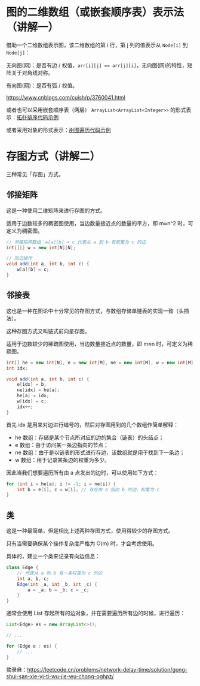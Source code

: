 # 图的二维数组（或嵌套顺序表）表示法（讲解一）

借助一个二维数组表示图，该二维数组的第 i 行，第 j 列的值表示从 `Node[i]` 到 `Node[j]`：  

无向图(网)：是否有边 / 权值，`arr[i][j] == arr[j][i]`，无向图(网)的特性，矩阵关于对角线对称。  

有向图(网)：是否有弧 / 权值。  

https://www.cnblogs.com/cuish/p/3760041.html  
  
或者也可以采用嵌套顺序表（两层） `ArrayList<ArrayList<Integer>>` 的形式表示：[拓扑排序代码示例](./../../../Common%20Algorithm%20and%20Theory/拓扑排序.md#dfs)  
  
或者采用对象的形式表示：[树图遍历代码示例](./../../../Common%20Algorithm%20and%20Theory/树图遍历.md#图遍历)  
  
# 存图方式（讲解二）
三种常见「存图」方式。  

## 邻接矩阵
这是一种使用二维矩阵来进行存图的方式。  

适用于边数较多的稠密图使用，当边数量接近点的数量的平方，即 m≈n^2 时，可定义为稠密图。  
```java
// 邻接矩阵数组：w[a][b] = c 代表从 a 到 b 有权重为 c 的边
int[][] w = new int[N][N];

// 加边操作
void add(int a, int b, int c) {
    w[a][b] = c;
}
```

## 邻接表
这也是一种在图论中十分常见的存图方式，与数组存储单链表的实现一致（头插法）。  

这种存图方式又叫链式前向星存图。  

适用于边数较少的稀疏图使用，当边数量接近点的数量，即 m≈n 时，可定义为稀疏图。  
```java
int[] he = new int[N], e = new int[M], ne = new int[M], w = new int[M];
int idx;

void add(int a, int b, int c) {
    e[idx] = b;
    ne[idx] = he[a];
    he[a] = idx;
    w[idx] = c;
    idx++;
}
```
首先 idx 是用来对边进行编号的，然后对存图用到的几个数组作简单解释：  
* he 数组：存储是某个节点所对应的边的集合（链表）的头结点；
* e 数组：由于访问某一条边指向的节点；
* ne 数组：由于是以链表的形式进行存边，该数组就是用于找到下一条边；
* w 数组：用于记录某条边的权重为多少。

因此当我们想要遍历所有由 a 点发出的边时，可以使用如下方式：
```java
for (int i = he[a]; i != -1; i = ne[i]) {
    int b = e[i], c = w[i]; // 存在由 a 指向 b 的边，权重为 c
}
```

## 类
这是一种最简单，但是相比上述两种存图方式，使用得较少的存图方式。  

只有当需要确保某个操作复杂度严格为 O(m) 时，才会考虑使用。  

具体的，建立一个类来记录有向边信息：  
```java
class Edge {
    // 代表从 a 到 b 有一条权重为 c 的边
    int a, b, c;
    Edge(int _a, int _b, int _c) {
        a = _a; b = _b; c = _c;
    }
}
```
通常会使用 List 存起所有的边对象，并在需要遍历所有边的时候，进行遍历：  
```java
List<Edge> es = new ArrayList<>();

// ...

for (Edge e : es) {
    // ...
}
```

摘录自：https://leetcode.cn/problems/network-delay-time/solution/gong-shui-san-xie-yi-ti-wu-jie-wu-chong-oghpz/
